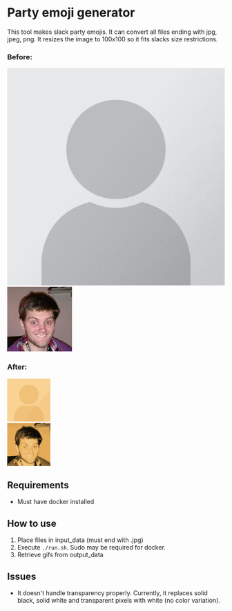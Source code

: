 # Party emoji generator
This tool makes slack party emojis. It can convert all files ending with jpg, jpeg, png. It resizes the image to 100x100 so it fits slacks size restrictions.

### Before:
![](/input_data/Portrait_Placeholder.jpg)  
![](/input_data/download.jpeg)

### After:

![](/output_data/Portrait_Placeholder.jpg.gif)  
![](/output_data/download.jpeg.gif)


## Requirements
- Must have docker installed

## How to use
1. Place files in input_data (must end with .jpg)
2. Execute `./run.sh`. Sudo may be required for docker.
3. Retrieve gifs from output_data

## Issues
* It doesn't handle transparency properly. Currently, it replaces solid black, solid white and transparent pixels with white (no color variation).
